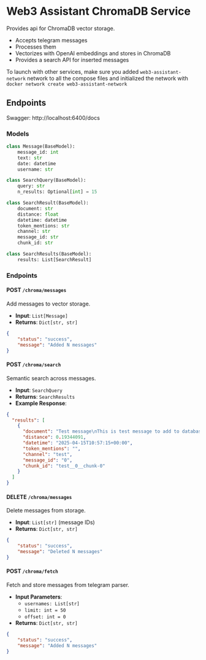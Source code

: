 # Web3 Assistant ChromaDB Service
Provides api for ChromaDB vector storage.
- Accepts telegram messages
- Processes them
- Vectorizes with OpenAI embeddings and stores in ChromaDB
- Provides a search API for inserted messages

To launch with other services, make sure you added `web3-assistant-network` network to all the compose files and initialized the network with `docker network create web3-assistant-network`

## Endpoints
Swagger: http://localhost:6400/docs

### Models

```python
class Message(BaseModel):
    message_id: int
    text: str
    date: datetime
    username: str

class SearchQuery(BaseModel):
    query: str
    n_results: Optional[int] = 15

class SearchResult(BaseModel):
    document: str
    distance: float
    datetime: datetime
    token_mentions: str
    channel: str
    message_id: str
    chunk_id: str

class SearchResults(BaseModel):
    results: List[SearchResult]
```

### Endpoints
#### POST `/chroma/messages`
Add messages to vector storage.
- **Input**: `List[Message]`
- **Returns**: `Dict[str, str]`
```json
{
    "status": "success",
    "message": "Added N messages"
}
```

#### POST `/chroma/search`
Semantic search across messages.
- **Input**: `SearchQuery`
- **Returns**: `SearchResults`
- **Example Response**:
```json
{
  "results": [
    {
      "document": "Test message\nThis is test message to add to database",
      "distance": 0.19344091,
      "datetime": "2025-04-15T10:57:15+00:00",
      "token_mentions": "",
      "channel": "test",
      "message_id": "0",
      "chunk_id": "test__0__chunk-0"
    }
  ]
}
```

#### DELETE `/chroma/messages`
Delete messages from storage.
- **Input**: `List[str]` (message IDs)
- **Returns**: `Dict[str, str]`
```json
{
    "status": "success",
    "message": "Deleted N messages"
}
```

#### POST `/chroma/fetch`
Fetch and store messages from telegram parser.
- **Input Parameters**:
  - `usernames: List[str]`
  - `limit: int = 50`
  - `offset: int = 0`
- **Returns**: `Dict[str, str]`
```json
{
    "status": "success",
    "message": "Added N messages"
}
```
